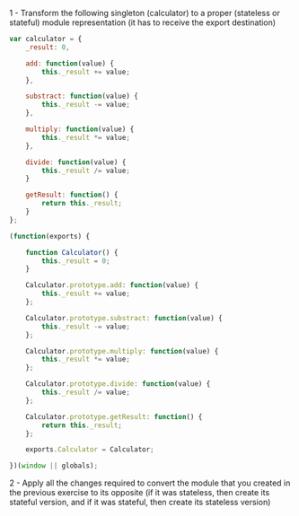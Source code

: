 1 - Transform the following singleton (calculator) to a proper (stateless or stateful) module representation (it has to receive the export destination)

```javascript
var calculator = {
    _result: 0,

    add: function(value) {
        this._result += value;
    },

    substract: function(value) {
        this._result -= value;
    },

    multiply: function(value) {
        this._result *= value;
    },

    divide: function(value) {
        this._result /= value;
    }

    getResult: function() {
        return this._result;
    }
};
```

```javascript
(function(exports) {

    function Calculator() {
        this._result = 0;
    }

    Calculator.prototype.add: function(value) {
        this._result += value;
    };

    Calculator.prototype.substract: function(value) {
        this._result -= value;
    };

    Calculator.prototype.multiply: function(value) {
        this._result *= value;
    };

    Calculator.prototype.divide: function(value) {
        this._result /= value;
    };

    Calculator.prototype.getResult: function() {
        return this._result;
    };

    exports.Calculator = Calculator;

})(window || globals);
```

2 - Apply all the changes required to convert the module that you created in the previous exercise to its opposite (if it was stateless, then create its stateful version, and if it was stateful, then create its stateless version)

